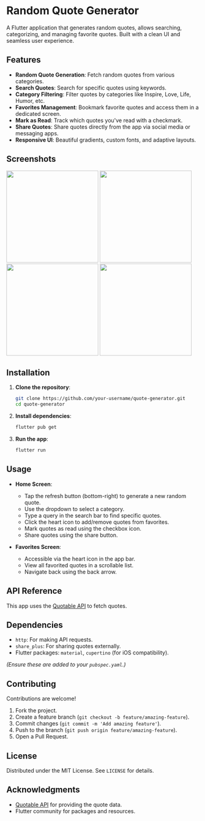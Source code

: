 # Random Quote Generator

A Flutter application that generates random quotes, allows searching, categorizing, and managing favorite quotes. Built with a clean UI and seamless user experience.

## Features

- **Random Quote Generation**: Fetch random quotes from various categories.
- **Search Quotes**: Search for specific quotes using keywords.
- **Category Filtering**: Filter quotes by categories like Inspire, Love, Life, Humor, etc.
- **Favorites Management**: Bookmark favorite quotes and access them in a dedicated screen.
- **Mark as Read**: Track which quotes you've read with a checkmark.
- **Share Quotes**: Share quotes directly from the app via social media or messaging apps.
- **Responsive UI**: Beautiful gradients, custom fonts, and adaptive layouts.

## Screenshots

<img src="https://github.com/user-attachments/assets/7f3a1573-de37-4dcc-8e41-59d13a44236a" width="240" />
<img src="https://github.com/user-attachments/assets/cad9ee5f-f8cb-4af4-b698-5da764692919" width="240" />
<img src="https://github.com/user-attachments/assets/2917e9c0-4a57-46d0-af00-98a4225032dd" width="240" />
<img src="https://github.com/user-attachments/assets/67d2627e-c05b-401d-9435-3ddaa0847259" width="240" />


## Installation

1. **Clone the repository**:
   ```bash
   git clone https://github.com/your-username/quote-generator.git
   cd quote-generator
   ```

2. **Install dependencies**:
   ```bash
   flutter pub get
   ```

3. **Run the app**:
   ```bash
   flutter run
   ```

## Usage

- **Home Screen**:
  - Tap the refresh button (bottom-right) to generate a new random quote.
  - Use the dropdown to select a category.
  - Type a query in the search bar to find specific quotes.
  - Click the heart icon to add/remove quotes from favorites.
  - Mark quotes as read using the checkbox icon.
  - Share quotes using the share button.

- **Favorites Screen**:
  - Accessible via the heart icon in the app bar.
  - View all favorited quotes in a scrollable list.
  - Navigate back using the back arrow.

## API Reference

This app uses the [Quotable API](https://api.quotable.io) to fetch quotes. 

## Dependencies

- `http`: For making API requests.
- `share_plus`: For sharing quotes externally.
- Flutter packages: `material`, `cupertino` (for iOS compatibility).

*(Ensure these are added to your `pubspec.yaml`.)*

## Contributing

Contributions are welcome! 
1. Fork the project.
2. Create a feature branch (`git checkout -b feature/amazing-feature`).
3. Commit changes (`git commit -m 'Add amazing feature'`).
4. Push to the branch (`git push origin feature/amazing-feature`).
5. Open a Pull Request.

## License

Distributed under the MIT License. See `LICENSE` for details.

## Acknowledgments

- [Quotable API](https://github.com/lukePeavey/quotable) for providing the quote data.
- Flutter community for packages and resources.
```
